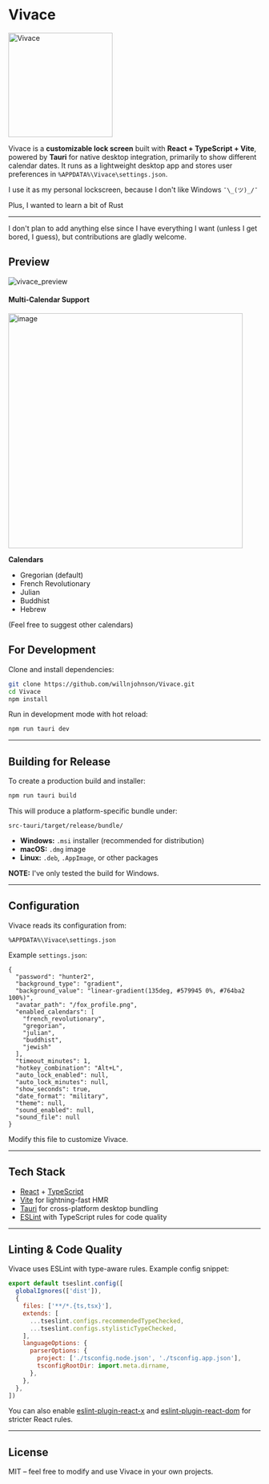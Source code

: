 # Vivace
<img width="208" height="208" alt="Vivace" src="https://github.com/user-attachments/assets/8ba8384a-6a62-4c98-acac-6c67cad173e8" />

Vivace is a **customizable lock screen** built with **React + TypeScript + Vite**, powered by **Tauri** for native desktop integration, primarily to show different calendar dates.
It runs as a lightweight desktop app and stores user preferences in `%APPDATA%\Vivace\settings.json`.

I use it as my personal lockscreen, because I don't like Windows `¯\_(ツ)_/¯`

Plus, I wanted to learn a bit of Rust

---

I don't plan to add anything else since I have everything I want (unless I get bored, I guess), but contributions are gladly welcome.

## Preview

![vivace_preview](https://github.com/user-attachments/assets/665ceaa6-9710-444c-9441-a239a586217d)

#### Multi-Calendar Support
<img width="468" alt="image" src="https://github.com/user-attachments/assets/cb2e0f67-d013-4cb4-aa9e-d395e4fc691d" />

**Calendars**
- Gregorian (default)
- French Revolutionary
- Julian
- Buddhist
- Hebrew

(Feel free to suggest other calendars)

## For Development

Clone and install dependencies:

```bash
git clone https://github.com/willnjohnson/Vivace.git
cd Vivace
npm install
```

Run in development mode with hot reload:

```bash
npm run tauri dev
```

---

## Building for Release

To create a production build and installer:

```bash
npm run tauri build
```

This will produce a platform-specific bundle under:

```
src-tauri/target/release/bundle/
```

- **Windows:** `.msi` installer (recommended for distribution)
- **macOS:** `.dmg` image
- **Linux:** `.deb`, `.AppImage`, or other packages

**NOTE:** I've only tested the build for Windows.

---

## Configuration

Vivace reads its configuration from:

```
%APPDATA%\Vivace\settings.json
```

Example `settings.json`:

```jsonc
{
  "password": "hunter2",
  "background_type": "gradient",
  "background_value": "linear-gradient(135deg, #579945 0%, #764ba2 100%)",
  "avatar_path": "/fox_profile.png",
  "enabled_calendars": [
    "french_revolutionary",
    "gregorian",
    "julian",
    "buddhist",
    "jewish"
  ],
  "timeout_minutes": 1,
  "hotkey_combination": "Alt+L",
  "auto_lock_enabled": null,
  "auto_lock_minutes": null,
  "show_seconds": true,
  "date_format": "military",
  "theme": null,
  "sound_enabled": null,
  "sound_file": null
}
```

Modify this file to customize Vivace.

---

## Tech Stack

- [React](https://react.dev/) + [TypeScript](https://www.typescriptlang.org/)
- [Vite](https://vitejs.dev/) for lightning-fast HMR
- [Tauri](https://tauri.app/) for cross-platform desktop bundling
- [ESLint](https://eslint.org/) with TypeScript rules for code quality

---

## Linting & Code Quality

Vivace uses ESLint with type-aware rules. Example config snippet:

```js
export default tseslint.config([
  globalIgnores(['dist']),
  {
    files: ['**/*.{ts,tsx}'],
    extends: [
      ...tseslint.configs.recommendedTypeChecked,
      ...tseslint.configs.stylisticTypeChecked,
    ],
    languageOptions: {
      parserOptions: {
        project: ['./tsconfig.node.json', './tsconfig.app.json'],
        tsconfigRootDir: import.meta.dirname,
      },
    },
  },
])
```

You can also enable [eslint-plugin-react-x](https://github.com/Rel1cx/eslint-react/tree/main/packages/plugins/eslint-plugin-react-x) and [eslint-plugin-react-dom](https://github.com/Rel1cx/eslint-react/tree/main/packages/plugins/eslint-plugin-react-dom) for stricter React rules.

---

## License

MIT – feel free to modify and use Vivace in your own projects.
